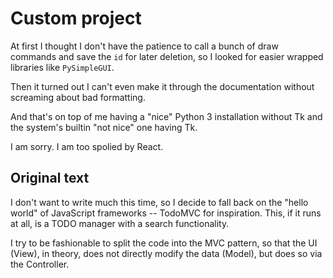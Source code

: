 Custom project
==============

At first I thought I don't have the patience to call a bunch of draw
commands and save the `id` for later deletion, so I looked for easier
wrapped libraries like `PySimpleGUI`.

Then it turned out I can't even make it through the documentation without
screaming about bad formatting.

And that's on top of me having a "nice" Python 3 installation without Tk
and the system's builtin "not nice" one having Tk.

I am sorry.  I am too spolied by React.


Original text
-------------

I don't want to write much this time, so I decide to fall back on the
"hello world" of JavaScript frameworks -- TodoMVC for inspiration. This,
if it runs at all, is a TODO manager with a search functionality.

I try to be fashionable to split the code into the MVC pattern, so that
the UI (View), in theory, does not directly modify the data (Model), but
does so via the Controller.


